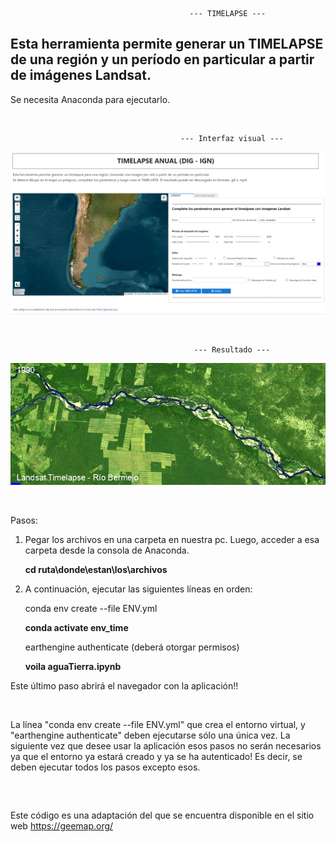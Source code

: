                                             --- TIMELAPSE --- 
                                                            
## Esta herramienta permite generar un TIMELAPSE de una región y un período en particular a partir de imágenes Landsat.

Se necesita Anaconda para ejecutarlo.

&nbsp;

                                          --- Interfaz visual --- 

<p align="center">
  <img src=images/timelapse.png alt="Interfaz">
</p>

&nbsp;

                                             --- Resultado --- 
                                                          
<p align="center">
  <img src=images/landsat_rioBermejo.gif alt="Gif">
</p>



&nbsp;

Pasos: 

1) Pegar los archivos en una carpeta en nuestra pc. Luego, acceder a esa carpeta desde la consola de Anaconda.

    **cd ruta\donde\estan\los\archivos**

 
2) A continuación, ejecutar las siguientes líneas en orden:

    conda env create --file ENV.yml

    **conda activate env_time**

    earthengine authenticate
    (deberá otorgar permisos)

    **voila aguaTierra.ipynb**

Este último paso abrirá el navegador con la aplicación!!

&nbsp;

La línea "conda env create --file ENV.yml" que crea el entorno virtual, y "earthengine authenticate" deben ejecutarse sólo una única vez. La siguiente vez que desee usar la aplicación esos pasos no serán necesarios ya que el entorno ya estará creado y ya se ha autenticado! Es decir, se deben ejecutar todos los pasos excepto esos.

&nbsp;   

##


Este código es una adaptación del que se encuentra disponible en el sitio web https://geemap.org/
